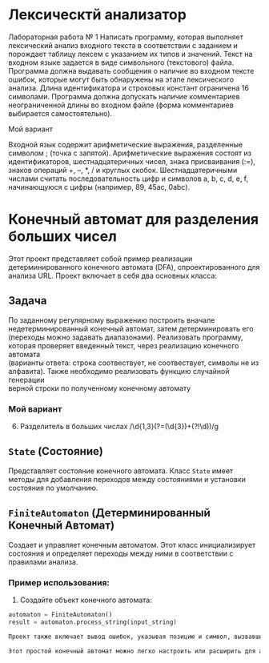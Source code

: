 # Лексическтй анализатор
 
Лабораторная работа № 1
Написать программу, которая выполняет лексический анализ входного текста в
соответствии с заданием и порождает таблицу лексем с указанием их типов и значений.
Текст на входном языке задается в виде символьного (текстового) файла. Программа
должна выдавать сообщения о наличие во входном тексте ошибок, которые могут быть
обнаружены на этапе лексического анализа.
Длина идентификатора и строковых констант ограничена 16 символами.
Программа должна допускать наличие комментариев неограниченной длины во входном
файле (форма комментариев выбирается самостоятельно).

Мой вариант

Входной язык содержит арифметические выражения, разделенные символом ; (точка с
запятой). Арифметические выражения состоят из идентификаторов, шестнадцатеричных
чисел, знака присваивания (:=), знаков операций +, –, *, / и круглых скобок.
Шестнадцатеричными числами считать последовательность цифр и символов a, b, c, d, e,
f, начинающуюся с цифры (например, 89, 45ac, 0abc).


# Конечный автомат для разделения больших чисел

Этот проект представляет собой пример реализации детерминированного конечного автомата (DFA), спроектированного для анализа URL. Проект включает в себя два основных класса:

## Задача

По	заданному	регулярному	выражению	построить	вначале	
недетерминированный	конечный	автомат,	затем	детерминировать	его	
(переходы	можно	задавать	диапазонами).	Реализовать	программу,	которая	
проверяет	введенный	текст,	через	реализацию	конечного	автомата	
(варианты	ответа:	строка	соотвествует,	не	соотвествует,	символы	не	из	
алфавита).	Также	необходимо	реализовать	функцию	случайной	генерации	
верной	строки	по	полученному	конечному	автомату

### Мой вариант
6. Разделитель в больших числах
/\d{1,3}(?=(\d{3})+(?!\d))/g


## `State` (Состояние)
Представляет состояние конечного автомата. Класс `State` имеет методы для добавления переходов между состояниями и установки состояния по умолчанию.

## `FiniteAutomaton` (Детерминированный Конечный Автомат)
Создает и управляет конечным автоматом. Этот класс инициализирует состояния и определяет переходы между ними в соответствии с правилами анализа.

### Пример использования:
1. Создайте объект конечного автомата:

```python
automaton = FiniteAutomaton()
result = automaton.process_string(input_string)

Проект также включает вывод ошибок, указывая позицию и символ, вызвавший ошибку, для удобства отладки.

Этот простой конечный автомат можно легко настроить или расширить для анализа строк в соответствии с вашими собственными правилами.
